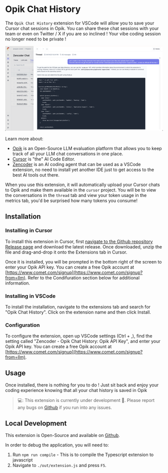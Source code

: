 # Opik Chat History

The `Opik Chat History` extension for VSCode will allow you to save your Cursor chat sessions in Opik.  You can share these chat sessions with your team or even on Twitter / X if you are so inclined ! Your vibe coding session no longer need to be private !

![Screenshot of Opik dashboard](./readme_image.png)

Learn more about:
- [Opik](https://github.com/comet-ml/opik) is an Open-Source LLM evaluation platform that allows you to keep track of all your LLM chat conversations in one place.
- [Cursor](https://www.cursor.com/) is "the" AI Code Editor.
- [Zencoder](https://zencoder.ai/) is an AI coding agent that can be used as a VSCode extension, no need to install yet another IDE just to get access to the best AI tools out there.


When you use this extension, it will automatically upload your Cursor chats to Opik and make them available in the `cursor` project. You will be to view the conversations in the `thread` tab and view your token usage in the metrics tab, you'd be surprised how many tokens you consume!

## Installation

### Installing in Cursor

To install this extension in Cursor, first [navigate to the Github repository Release page](https://github.com/jverre/opik-chat-history/releases) and download the latest release. Once downloaded, unzip the file and drag-and-drop it onto the Extensions tab in Cursor.

Once it is installed, you will be prompted in the bottom right of the screen to enter your Opik API key. You can create a free Opik account at [https://www.comet.com/signup](https://www.comet.com/signup?from=llm). Refer to the Condifuration section below for additional information.

### Installing in VSCode

To install the installation, navigate to the extensions tab and search for "Opik Chat History". Click on the extension name and then click Install.

### Configuration

To configure the extension, open up VSCode settings (Ctrl + ,), find the setting called "Zencoder - Opik Chat History: Opik API Key", and enter your Opik API key. You can create a free Opik account at [https://www.comet.com/signup](https://www.comet.com/signup?from=llm).

## Usage

Once installed, there is nothing for you to do ! Just sit back and enjoy your coding experience knowing that all your chat history is saved in Opik

> 💻: This extension is currently under development 🚧. Please report any bugs on [Github](https://github.com/jverre/opik-chat-history) if you run into any issues.

## Local Development

This extension is Open-Source and available on [Github](https://github.com/jverre/opik-chat-history).

In order to debug the application, you will need to:
1. Run `npm run compile` - This is to compile the Typescript extension to javascript
2. Navigate to `./out/extension.js` and press `F5`.
